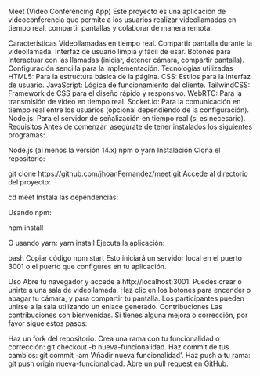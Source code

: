 Meet (Video Conferencing App)
Este proyecto es una aplicación de videoconferencia que permite a los usuarios realizar videollamadas en tiempo real, compartir pantallas y colaborar de manera remota.

Características
Videollamadas en tiempo real.
Compartir pantalla durante la videollamada.
Interfaz de usuario limpia y fácil de usar.
Botones para interactuar con las llamadas (iniciar, detener cámara, compartir pantalla).
Configuración sencilla para la implementación.
Tecnologías utilizadas
HTML5: Para la estructura básica de la página.
CSS: Estilos para la interfaz de usuario.
JavaScript: Lógica de funcionamiento del cliente.
TailwindCSS: Framework de CSS para el diseño rápido y responsivo.
WebRTC: Para la transmisión de video en tiempo real.
Socket.io: Para la comunicación en tiempo real entre los usuarios (opcional dependiendo de la configuración).
Node.js: Para el servidor de señalización en tiempo real (si es necesario).
Requisitos
Antes de comenzar, asegúrate de tener instalados los siguientes programas:

Node.js (al menos la versión 14.x)
npm o yarn
Instalación
Clona el repositorio:


git clone https://github.com/jhoanFernandez/meet.git
Accede al directorio del proyecto:


cd meet
Instala las dependencias:

Usando npm:

npm install

O usando yarn:
yarn install
Ejecuta la aplicación:

bash
Copiar código
npm start
Esto iniciará un servidor local en el puerto 3001 o el puerto que configures en tu aplicación.

Uso
Abre tu navegador y accede a http://localhost:3001.
Puedes crear o unirte a una sala de videollamada.
Haz clic en los botones para encender o apagar tu cámara, y para compartir tu pantalla.
Los participantes pueden unirse a la sala utilizando un enlace generado.
Contribuciones
Las contribuciones son bienvenidas. Si tienes alguna mejora o corrección, por favor sigue estos pasos:

Haz un fork del repositorio.
Crea una rama con tu funcionalidad o corrección: git checkout -b nueva-funcionalidad.
Haz commit de tus cambios: git commit -am 'Añadir nueva funcionalidad'.
Haz push a tu rama: git push origin nueva-funcionalidad.
Abre un pull request en GitHub.
